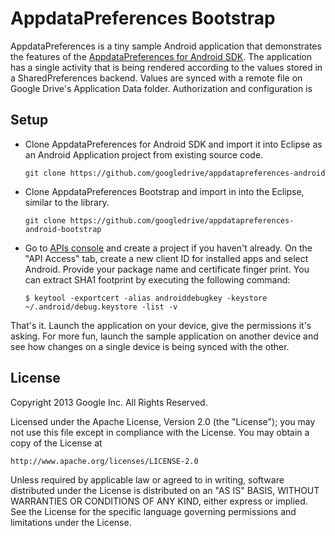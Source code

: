 # AppdataPreferences Bootstrap

AppdataPreferences is a tiny sample Android application that demonstrates the features of the [AppdataPreferences for Android SDK](https://github.com/googledrive/appdatapreferences-android). The application has a single activity that is being rendered according to the values stored in a SharedPreferences backend. Values are synced with a remote file on Google Drive's Application Data folder. Authorization and configuration is 

## Setup
* Clone AppdataPreferences for Android SDK and import it into Eclipse as an Android Application project from existing source code.

      git clone https://github.com/googledrive/appdatapreferences-android

* Clone AppdataPreferences Bootstrap and import in into the Eclipse, similar to the library.

      git clone https://github.com/googledrive/appdatapreferences-android-bootstrap
      
* Go to [APIs console](https://code.google.com/apis/console) and create a project if you haven't already. On the "API Access" tab, create a new client ID for installed apps and select Android. Provide your package name and certificate finger print. You can extract SHA1 footprint by executing the following command:

      $ keytool -exportcert -alias androiddebugkey -keystore ~/.android/debug.keystore -list -v

That's it. Launch the application on your device, give the permissions it's asking. For more fun, launch the sample application on another device and see how changes on a single device is being synced with the other.

## License

Copyright 2013 Google Inc. All Rights Reserved.

Licensed under the Apache License, Version 2.0 (the "License");
you may not use this file except in compliance with the License.
You may obtain a copy of the License at

    http://www.apache.org/licenses/LICENSE-2.0

Unless required by applicable law or agreed to in writing, software
distributed under the License is distributed on an "AS IS" BASIS,
WITHOUT WARRANTIES OR CONDITIONS OF ANY KIND, either express or implied.
See the License for the specific language governing permissions and
limitations under the License.
